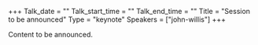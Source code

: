 +++
Talk_date = ""
Talk_start_time = ""
Talk_end_time = ""
Title = "Session to be announced"
Type = "keynote"
Speakers = ["john-willis"]
+++

Content to be announced.
